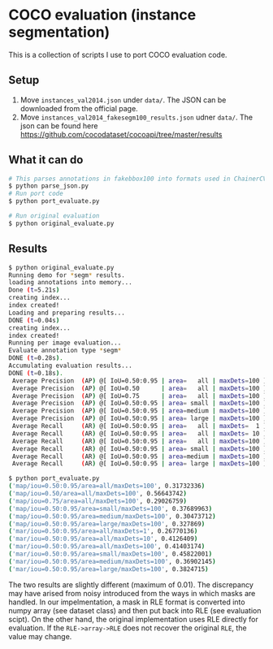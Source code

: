 # COCO evaluation (instance segmentation)

This is a collection of scripts I use to port COCO evaluation code.

## Setup
1. Move `instances_val2014.json` under `data/`. The JSON can be downloaded from the official page.
2. Move `instances_val2014_fakesegm100_results.json` udner `data/`.
The json can be found here https://github.com/cocodataset/cocoapi/tree/master/results 


## What it can do

```bash
# This parses annotations in fakebbox100 into formats used in ChainerCV
$ python parse_json.py
# Run port code
$ python port_evaluate.py

# Run original evaluation
$ python original_evaluate.py
```


## Results

```bash
$ python original_evaluate.py                                                           
Running demo for *segm* results.
loading annotations into memory...
Done (t=5.21s)
creating index...
index created!
Loading and preparing results...
DONE (t=0.04s)
creating index...
index created!
Running per image evaluation...
Evaluate annotation type *segm*
DONE (t=0.28s).
Accumulating evaluation results...
DONE (t=0.18s).
 Average Precision  (AP) @[ IoU=0.50:0.95 | area=   all | maxDets=100 ] = 0.322
 Average Precision  (AP) @[ IoU=0.50      | area=   all | maxDets=100 ] = 0.565
 Average Precision  (AP) @[ IoU=0.75      | area=   all | maxDets=100 ] = 0.301
 Average Precision  (AP) @[ IoU=0.50:0.95 | area= small | maxDets=100 ] = 0.387
 Average Precision  (AP) @[ IoU=0.50:0.95 | area=medium | maxDets=100 ] = 0.310
 Average Precision  (AP) @[ IoU=0.50:0.95 | area= large | maxDets=100 ] = 0.327
 Average Recall     (AR) @[ IoU=0.50:0.95 | area=   all | maxDets=  1 ] = 0.270
 Average Recall     (AR) @[ IoU=0.50:0.95 | area=   all | maxDets= 10 ] = 0.418
 Average Recall     (AR) @[ IoU=0.50:0.95 | area=   all | maxDets=100 ] = 0.419
 Average Recall     (AR) @[ IoU=0.50:0.95 | area= small | maxDets=100 ] = 0.469
 Average Recall     (AR) @[ IoU=0.50:0.95 | area=medium | maxDets=100 ] = 0.377
 Average Recall     (AR) @[ IoU=0.50:0.95 | area= large | maxDets=100 ] = 0.381
```


```bash
$ python port_evaluate.py                                               
('map/iou=0.50:0.95/area=all/maxDets=100', 0.31732336)     
('map/iou=0.50/area=all/maxDets=100', 0.56643742)          
('map/iou=0.75/area=all/maxDets=100', 0.29026759)          
('map/iou=0.50:0.95/area=small/maxDets=100', 0.37689963)   
('map/iou=0.50:0.95/area=medium/maxDets=100', 0.30473712)  
('map/iou=0.50:0.95/area=large/maxDets=100', 0.327869)     
('mar/iou=0.50:0.95/area=all/maxDets=1', 0.26770136)       
('mar/iou=0.50:0.95/area=all/maxDets=10', 0.4126409)       
('mar/iou=0.50:0.95/area=all/maxDets=100', 0.41403174)     
('mar/iou=0.50:0.95/area=small/maxDets=100', 0.45822001)   
('mar/iou=0.50:0.95/area=medium/maxDets=100', 0.36902145)  
('mar/iou=0.50:0.95/area=large/maxDets=100', 0.3824715)    

```


The two results are slightly different (maximum of 0.01).
The discrepancy may have arised from noisy introduced from the ways in which masks are handled.
In our impelmentation, a mask in RLE format is converted into numpy array (see dataset class) and then put back into RLE (see evaluation scipt).
On the other hand, the original implementation uses RLE directly for evaluation.
If the `RLE->array->RLE` does not recover the original `RLE`, the value may change.
